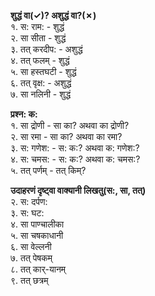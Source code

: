  
**शुद्धं वा(&check;)? अशुद्धं वा?(&cross;)**    
१. स: राम:  - शुद्धं  
२. सा सीता  - शुद्धं  
३. तत् करदीप: - अशुद्धं  
४. तत् फलम् - शुद्धं  
५. सा हस्तघटी - शुद्धं    
६. तत् वृक्ष: - अशुद्धं    
७. सा नलिनी - शुद्धं   

**प्रश्न: क:**   
१. सा द्रोणी  - सा का? अथवा का द्रोणी?  
२. सा रमा  - सा का? अथवा का रमा?   
३. स: गणेश: - स: क:? अथवा क: गणेश:?   
४. स: चमस: - स: क:? अथवा क: चमस:?  
५. तत् पर्णम्  - तत् किम्?  

**उदाहरणं दृष्ट्वा वाक्यानी लिखतु(स:, सा, तत्)**   
२. स: दर्पण:  
३. स: घट:  
४. सा पाण्चालीका  
५. सा चषकाधानी  
६. सा वेल्लनी  
७. तत् पेषकम्  
८. तत् कार्-यानम्  
९. तत् छत्रम्  